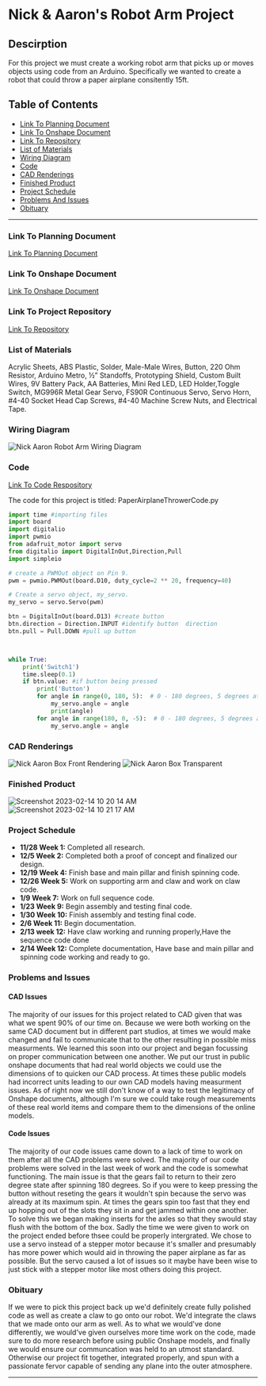 # Nick & Aaron's Robot Arm Project
  ## Descirption
  For this project we must create a working robot arm that picks up or moves objects using code from an Arduino. Specifically we wanted to create a robot that could        throw a paper airplane consitently 15ft.

## Table of Contents
* [Link To Planning Document](#Link-To-Planning-Document)
* [Link To Onshape Document](#Link-To-Onshape-Document)
* [Link To Repository](#Link-To-Repository)
* [List of Materials](#List-of-Materials)
* [Wiring Diagram](#Wiring-Diagram)
* [Code](#Code)
* [CAD Renderings](#CAD-Renderings)
* [Finished Product](#Finished-Product)
* [Project Schedule](#Project-Schedule)
* [Problems And Issues](#Problems-And-Issues)
* [Obituary](#Obituary)
---

### Link To Planning Document
  [Link To Planning Document](https://docs.google.com/document/d/17YDV7t57pZ85mQmOJNlsC8A8yKnT_Qs7Ie4sjMxX9nk/edit)
  
### Link To Onshape Document
  [Link To Onshape Document](https://cvilleschools.onshape.com/documents/6b8511f108c770ff195489a6/w/40bfbfc61cb8fbbabc800d69/e/9607a84db268c87d29a03a86)
  
### Link To Project Repository 
  [Link To Repository](https://github.com/nbednar2929/Nick-And-Aaron-Arm-Project)
  
### List of Materials
  Acrylic Sheets, ABS Plastic, Solder, Male-Male Wires, Button, 220 Ohm Resistor, Arduino Metro, ½” Standoffs, Prototyping Shield, Custom Built Wires, 9V Battery Pack, AA Batteries, Mini Red LED, LED Holder,Toggle Switch, MG996R Metal Gear Servo, FS90R Continuous Servo, Servo Horn, #4-40 Socket Head Cap Screws, #4-40 Machine Screw Nuts, and Electrical Tape.

### Wiring Diagram 
![Nick   Aaron Robot Arm Wiring Diagram](https://user-images.githubusercontent.com/91289646/223543930-9f5f0bc4-8fcd-4142-a8e3-4dcc5d505129.PNG)

### Code
[Link To Code Respository](https://github.com/nbednar2929/CircuitPython)

The code for this project is titled: PaperAirplaneThrowerCode.py

```python
import time #importing files
import board
import digitalio
import pwmio
from adafruit_motor import servo
from digitalio import DigitalInOut,Direction,Pull
import simpleio

# create a PWMOut object on Pin 9.
pwm = pwmio.PWMOut(board.D10, duty_cycle=2 ** 20, frequency=40)

# Create a servo object, my_servo.
my_servo = servo.Servo(pwm)

btn = DigitalInOut(board.D13) #create button 
btn.direction = Direction.INPUT #identify button  direction
btn.pull = Pull.DOWN #pull up button 



while True:
    print('Switch1')
    time.sleep(0.1)
    if btn.value: #if button being pressed
        print('Button')
        for angle in range(0, 180, 5):  # 0 - 180 degrees, 5 degrees at a time forward.
            my_servo.angle = angle
            print(angle)
        for angle in range(180, 0, -5):  # 0 - 180 degrees, 5 degrees at a time forward.
            my_servo.angle = angle
``` 

### CAD Renderings
![Nick   Aaron Box Front Rendering](https://user-images.githubusercontent.com/91289646/218838529-44cd4cfe-a749-42f7-ad30-3a955038aae8.PNG)
![Nick   Aaron Box Transparent](https://user-images.githubusercontent.com/91289646/218838518-d366655b-7db6-4df0-8b9a-95e480e584b1.PNG)


### Finished Product
![Screenshot 2023-02-14 10 20 14 AM](https://user-images.githubusercontent.com/91289646/218780479-2df16a67-2c3b-427f-a2b0-c2ed91c32739.png)
![Screenshot 2023-02-14 10 21 17 AM](https://user-images.githubusercontent.com/91289646/218780777-2d684f8b-5388-4154-8460-23c26740e8b0.png)

### Project Schedule
* <b>11/28 Week 1:</b> Completed all research.
* <b>12/5 Week 2:</b> Completed both a proof of concept and finalized our design.
* <b>12/19 Week 4:</b> Finish base and main pillar and finish spinning code.
* <b>12/26 Week 5:</b> Work on supporting arm and claw and work on claw code.
* <b>1/9 Week 7:</b> Work on full sequence code.
* <b>1/23 Week 9:</b> Begin assembly and testing final code.
* <b>1/30 Week 10:</b> Finish assembly and testing final code.
* <b>2/6 Week 11:</b> Begin documentation.
* <b>2/13 week 12:</b> Have claw working and running properly,Have the sequence code done 
* <b>2/14 Week 12:</b> Complete documentation, Have base and main pillar and spinning code working and ready to go.

### Problems and Issues
#### CAD Issues
The majority of our issues for this project related to CAD given that was what we spent 90% of our time on. Because we were both working on the same CAD document but in different part studios, at times we would make changed and fail to communicate that to the other resulting in possible miss measurments. We learned this soon into our project and began focussing on proper communication between one another. We put our trust in public onshape documents that had real world objects we could use the dimensions of to quicken our CAD process. At times these public models had incorrect units leading to our own CAD models having measurment issues. As of right now we still don't know of a way to test the legitimacy of Onshape documents, although I'm sure we could take rough measurements of these real world items and compare them to the dimensions of the online models.

#### Code Issues
The majority of our code issues came down to a lack of time to work on them after all the CAD problems were solved. The majority of our code problems were solved in the last week of work and the code is somewhat functioning. The main issue is that the gears fail to return to their zero degree state after spinning 180 degrees. So if you were to keep pressing the button without reseting the gears it wouldn't spin because the servo was already at its maximum spin. At times the gears spin too fast that they end up hopping out of the slots they sit in and get jammed within one another. To solve this we began making inserts for the axles so that they swould stay flush with the bottom of the box. Sadly the time we were given to work on the project ended before thsee could be properly intergrated. We chose to use a servo instead of a stepper motor because it's smaller and presumably has more power which would aid in throwing the paper airplane as far as possible. But the servo caused a lot of issues so it maybe have been wise to just stick with a stepper motor like most others doing this project.

### Obituary
If we were to pick this project back up we'd definitely create fully polished code as well as create a claw to go onto our robot. We'd integrate the claws that we made onto our arm as well. As to what we would've done differently, we would've given ourselves more time work on the code, made sure to do more research before using public Onshape models, and finally we would ensure our communcation was held to an utmost standard. Otherwise our project fit together, integrated properly, and spun with a passionate fervor capable of sending any plane into the outer atmosphere.

---
